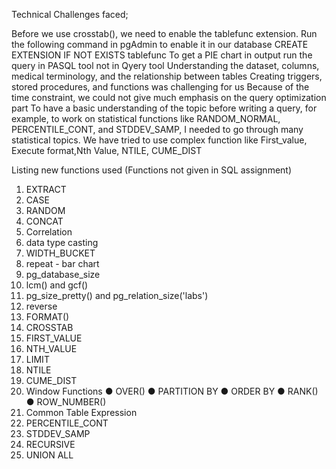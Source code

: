 Technical Challenges faced;

Before we use crosstab(), we need to enable the tablefunc extension. Run the following command in pgAdmin to enable it in our database CREATE EXTENSION IF NOT EXISTS tablefunc
To get a PIE chart in output run the query in PASQL tool not in Qyery tool
Understanding the dataset, columns, medical terminology, and the relationship    between tables
Creating triggers, stored procedures, and functions was challenging for us
Because of the time constraint, we could not give much emphasis on the query optimization part
To have a basic understanding of the topic before writing a query, for example, to work on statistical functions like RANDOM_NORMAL, PERCENTILE_CONT, and STDDEV_SAMP, I needed to go through many statistical topics.
We have tried to use complex function like First_value, Execute format,Nth Value, NTILE, CUME_DIST

Listing new functions used (Functions not given in SQL assignment)
1.	EXTRACT
2.	CASE
3.	RANDOM
4.	CONCAT
5.	Correlation
6.	data type casting
7.	WIDTH_BUCKET
8.	repeat - bar chart
9.	pg_database_size
10.	lcm() and gcf()
11.	pg_size_pretty() and pg_relation_size('labs')
12.	reverse
13.	FORMAT()
14.	CROSSTAB
15.	FIRST_VALUE
16.	NTH_VALUE
17.	LIMIT
18.	NTILE
19.	CUME_DIST
20.	Window Functions
●	OVER()
●	 PARTITION BY
●	  ORDER BY
●	  RANK()
●	ROW_NUMBER()
21.	Common Table Expression
22.	 PERCENTILE_CONT
23.	 STDDEV_SAMP
24.	 RECURSIVE
25.	UNION ALL


